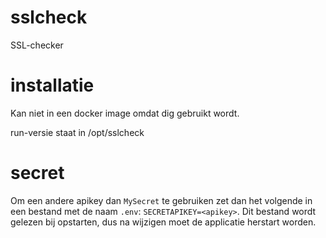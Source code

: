 # sslcheck
SSL-checker

# installatie
Kan niet in een docker image omdat dig gebruikt wordt.

run-versie staat in /opt/sslcheck

# secret
Om een andere apikey dan `MySecret` te gebruiken zet dan het volgende in een bestand met de naam `.env`:
`SECRETAPIKEY=<apikey>`. Dit bestand wordt gelezen bij opstarten, dus na wijzigen moet de applicatie herstart worden.
